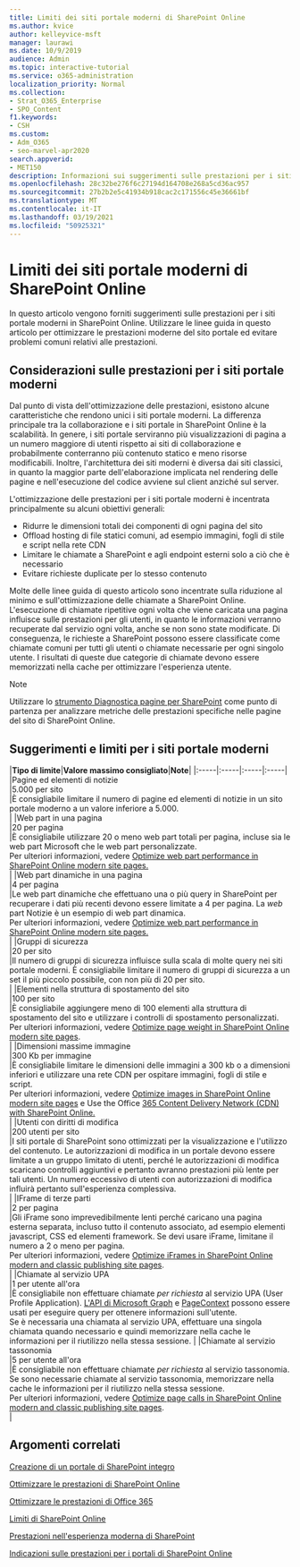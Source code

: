 ```yaml
---
title: Limiti dei siti portale moderni di SharePoint Online
ms.author: kvice
author: kelleyvice-msft
manager: laurawi
ms.date: 10/9/2019
audience: Admin
ms.topic: interactive-tutorial
ms.service: o365-administration
localization_priority: Normal
ms.collection:
- Strat_O365_Enterprise
- SPO_Content
f1.keywords:
- CSH
ms.custom:
- Adm_O365
- seo-marvel-apr2020
search.appverid:
- MET150
description: Informazioni sui suggerimenti sulle prestazioni per i siti moderni in SharePoint Online, ad esempio la limitazione delle chiamate a Sharepoint e agli endpoint esterni.
ms.openlocfilehash: 28c32be276f6c27194d164708e268a5cd36ac957
ms.sourcegitcommit: 27b2b2e5c41934b918cac2c171556c45e36661bf
ms.translationtype: MT
ms.contentlocale: it-IT
ms.lasthandoff: 03/19/2021
ms.locfileid: "50925321"
---
```

# <a name="sharepoint-online-modern-portal-site-limits"></a>Limiti dei siti portale moderni di SharePoint Online

In questo articolo vengono forniti suggerimenti sulle prestazioni per i siti portale moderni in SharePoint Online. Utilizzare le linee guida in questo articolo per ottimizzare le prestazioni moderne del sito portale ed evitare problemi comuni relativi alle prestazioni.

## <a name="performance-considerations-for-modern-portal-sites"></a>Considerazioni sulle prestazioni per i siti portale moderni

Dal punto di vista dell'ottimizzazione delle prestazioni, esistono alcune caratteristiche che rendono unici i siti portale moderni. La differenza principale tra la collaborazione e i siti portale in SharePoint Online è la scalabilità. In genere, i siti portale serviranno più visualizzazioni di pagina a un numero maggiore di utenti rispetto ai siti di collaborazione e probabilmente conterranno più contenuto statico e meno risorse modificabili. Inoltre, l'architettura dei siti moderni è diversa dai siti classici, in quanto la maggior parte dell'elaborazione implicata nel rendering delle pagine e nell'esecuzione del codice avviene sul client anziché sul server.

L'ottimizzazione delle prestazioni per i siti portale moderni è incentrata principalmente su alcuni obiettivi generali:

- Ridurre le dimensioni totali dei componenti di ogni pagina del sito
- Offload hosting di file statici comuni, ad esempio immagini, fogli di stile e script nella rete CDN
- Limitare le chiamate a SharePoint e agli endpoint esterni solo a ciò che è necessario
- Evitare richieste duplicate per lo stesso contenuto

Molte delle linee guida di questo articolo sono incentrate sulla riduzione al minimo e sull'ottimizzazione delle chiamate a SharePoint Online. L'esecuzione di chiamate ripetitive ogni volta che viene caricata una pagina influisce sulle prestazioni per gli utenti, in quanto le informazioni verranno recuperate dal servizio ogni volta, anche se non sono state modificate. Di conseguenza, le richieste a SharePoint possono essere classificate come chiamate comuni per tutti gli utenti o chiamate necessarie per ogni singolo utente. I risultati di queste due categorie di chiamate devono essere memorizzati nella cache per ottimizzare l'esperienza utente.

>[!NOTE]
>Utilizzare lo [strumento Diagnostica pagine per SharePoint](./page-diagnostics-for-spo.md) come punto di partenza per analizzare metriche delle prestazioni specifiche nelle pagine del sito di SharePoint Online.

## <a name="modern-portal-site-limits-and-recommendations"></a>Suggerimenti e limiti per i siti portale moderni

|**Tipo di limite**|**Valore massimo consigliato**|**Note**|
|:-----|:-----|:-----|:-----|
|Pagine ed elementi di notizie  <br/> |5.000 per sito  <br/> |È consigliabile limitare il numero di pagine ed elementi di notizie in un sito portale moderno a un valore inferiore a 5.000.  <br/> |
|Web part in una pagina  <br/> |20 per pagina  <br/> |È consigliabile utilizzare 20 o meno web part totali per pagina, incluse sia le web part Microsoft che le web part personalizzate. <br/> Per ulteriori informazioni, vedere [Optimize web part performance in SharePoint Online modern site pages.](modern-web-part-optimization.md)  <br/> |
|Web part dinamiche in una pagina  <br/> |4 per pagina  <br/> |Le web part dinamiche che effettuano una o più query in SharePoint per recuperare i dati più recenti devono essere limitate a 4 per pagina. La _web_ part Notizie è un esempio di web part dinamica. <br/> Per ulteriori informazioni, vedere [Optimize web part performance in SharePoint Online modern site pages.](modern-web-part-optimization.md)    <br/> |
|Gruppi di sicurezza  <br/> |20 per sito  <br/> |Il numero di gruppi di sicurezza influisce sulla scala di molte query nei siti portale moderni. È consigliabile limitare il numero di gruppi di sicurezza a un set il più piccolo possibile, con non più di 20 per sito.  <br/> |
|Elementi nella struttura di spostamento del sito  <br/> |100 per sito  <br/> |È consigliabile aggiungere meno di 100 elementi alla struttura di spostamento del sito e utilizzare i controlli di spostamento personalizzati.  <br/> Per ulteriori informazioni, vedere [Optimize page weight in SharePoint Online modern site pages](modern-page-weight-optimization.md). <br/> |
|Dimensioni massime immagine  <br/> |300 Kb per immagine  <br/> |È consigliabile limitare le dimensioni delle immagini a 300 kb o a dimensioni inferiori e utilizzare una rete CDN per ospitare immagini, fogli di stile e script. <br/>Per ulteriori informazioni, vedere [Optimize images in SharePoint Online modern site pages](modern-image-optimization.md) e Use the Office [365 Content Delivery Network (CDN) with SharePoint Online.](use-microsoft-365-cdn-with-spo.md)  <br/> |
|Utenti con diritti di modifica  <br/> |200 utenti per sito  <br/> |I siti portale di SharePoint sono ottimizzati per la visualizzazione e l'utilizzo del contenuto. Le autorizzazioni di modifica in un portale devono essere limitate a un gruppo limitato di utenti, perché le autorizzazioni di modifica scaricano controlli aggiuntivi e pertanto avranno prestazioni più lente per tali utenti. Un numero eccessivo di utenti con autorizzazioni di modifica influirà pertanto sull'esperienza complessiva. <br/> |
|IFrame di terze parti  <br/> |2 per pagina  <br/> |Gli iFrame sono imprevedibilmente lenti perché caricano una pagina esterna separata, incluso tutto il contenuto associato, ad esempio elementi javascript, CSS ed elementi framework. Se devi usare iFrame, limitane il numero a 2 o meno per pagina.<br/> Per ulteriori informazioni, vedere [Optimize iFrames in SharePoint Online modern and classic publishing site pages](modern-iframe-optimization.md). <br/> |
|Chiamate al servizio UPA  <br/> |1 per utente all'ora  <br/> |È consigliabile non effettuare chiamate _per richiesta_ al servizio UPA (User Profile Application). [L'API di Microsoft Graph](/graph/call-api) e [PageContext](/javascript/api/sp-page-context/pagecontext?view=sp-typescript-latest) possono essere usati per eseguire query per ottenere informazioni sull'utente.  <br/> Se è necessaria una chiamata al servizio UPA, effettuare una singola chiamata quando necessario e quindi memorizzare nella cache le informazioni per il riutilizzo nella stessa sessione. |
|Chiamate al servizio tassonomia  <br/> |5 per utente all'ora  <br/> |È consigliabile non effettuare chiamate _per richiesta_ al servizio tassonomia. Se sono necessarie chiamate al servizio tassonomia, memorizzare nella cache le informazioni per il riutilizzo nella stessa sessione. <br/> Per ulteriori informazioni, vedere [Optimize page calls in SharePoint Online modern and classic publishing site pages](modern-page-call-optimization.md). <br/> |

## <a name="related-topics"></a>Argomenti correlati

[Creazione di un portale di SharePoint integro](/sharepoint/portal-health)

[Ottimizzare le prestazioni di SharePoint Online](tune-sharepoint-online-performance.md)

[Ottimizzare le prestazioni di Office 365](tune-microsoft-365-performance.md)

[Limiti di SharePoint Online](/office365/servicedescriptions/sharepoint-online-service-description/sharepoint-online-limits)

[Prestazioni nell'esperienza moderna di SharePoint](/sharepoint/modern-experience-performance)

[Indicazioni sulle prestazioni per i portali di SharePoint Online](/sharepoint/dev/solution-guidance/portal-performance)